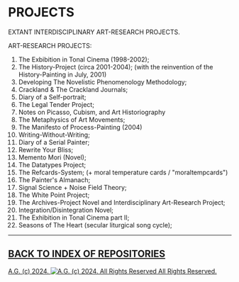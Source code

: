 # PROJECTS
EXTANT INTERDISCIPLINARY ART-RESEARCH PROJECTS.

ART-RESEARCH PROJECTS:
1. The Exbibition in Tonal Cinema (1998-2002);
2. The History-Project (circa 2001-2004); (with the reinvention of the History-Painting in July, 2001)
3. Developing The Novelistic Phenomenology Methodology;
4. Crackland & The Crackland Journals;
6. Diary of a Self-portrait;
7. The Legal Tender Project;
8. Notes on Picasso, Cubism, and Art Historiography
9. The Metaphysics of Art Movements;
10. The Manifesto of Process-Painting (2004)
11. Writing-Without-Writing;
12. Diary of a Serial Painter;
13. Rewrite Your Bliss;
14. Memento Mori (Novel);
15. The Datatypes Project;
16. The Refcards-System; (+ moral temperature cards / "moraltempcards")
17. The Painter's Almanach;
18. Signal Science + Noise Field Theory;
19. The White Point Project;
20. The Archives-Project Novel and Interdisciplinary Art-Research Project;
21. Integration/Disintegration Novel;
22. The Exhibition in Tonal Cinema part II;
23. Seasons of The Heart (secular liturgical song cycle);

- - - - - - -

## [BACK TO INDEX OF REPOSITORIES](https://github.com/antiface/Index)

[A.G. (c) 2024. ![A.G. (c) 2024. All Rights Reserved](https://historiotheque.files.wordpress.com/2016/11/ag_signature_official_2015_50px_cropped.jpg) All Rights Reserved.](http://alexgagnon.com)
